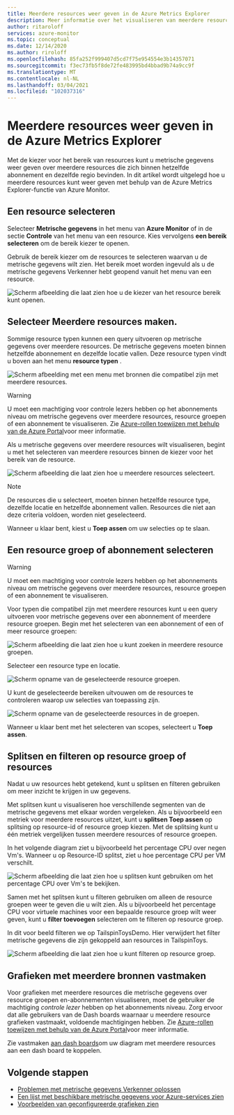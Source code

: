 ```yaml
---
title: Meerdere resources weer geven in de Azure Metrics Explorer
description: Meer informatie over het visualiseren van meerdere resources met behulp van de Azure Metrics Explorer.
author: ritaroloff
services: azure-monitor
ms.topic: conceptual
ms.date: 12/14/2020
ms.author: riroloff
ms.openlocfilehash: 85fa252f999407d5cd7f75e954554e3b14357071
ms.sourcegitcommit: f3ec73fb5f8de72fe483995bd4bbad9b74a9cc9f
ms.translationtype: MT
ms.contentlocale: nl-NL
ms.lasthandoff: 03/04/2021
ms.locfileid: "102037316"
---
```

# <a name="view-multiple-resources-in-the-azure-metrics-explorer"></a>Meerdere resources weer geven in de Azure Metrics Explorer

Met de kiezer voor het bereik van resources kunt u metrische gegevens weer geven over meerdere resources die zich binnen hetzelfde abonnement en dezelfde regio bevinden. In dit artikel wordt uitgelegd hoe u meerdere resources kunt weer geven met behulp van de Azure Metrics Explorer-functie van Azure Monitor. 

## <a name="select-a-resource"></a>Een resource selecteren 

Selecteer **Metrische gegevens** in het menu van **Azure Monitor** of in de sectie **Controle** van het menu van een resource. Kies vervolgens **een bereik selecteren** om de bereik kiezer te openen. 

Gebruik de bereik kiezer om de resources te selecteren waarvan u de metrische gegevens wilt zien. Het bereik moet worden ingevuld als u de metrische gegevens Verkenner hebt geopend vanuit het menu van een resource. 

![Scherm afbeelding die laat zien hoe u de kiezer van het resource bereik kunt openen.](./media/metrics-dynamic-scope/019.png)

## <a name="select-multiple-resources"></a>Selecteer Meerdere resources maken. 

Sommige resource typen kunnen een query uitvoeren op metrische gegevens over meerdere resources. De metrische gegevens moeten binnen hetzelfde abonnement en dezelfde locatie vallen. Deze resource typen vindt u boven aan het menu **resource typen** .

![Scherm afbeelding met een menu met bronnen die compatibel zijn met meerdere resources.](./media/metrics-dynamic-scope/020.png)

> [!WARNING] 
> U moet een machtiging voor controle lezers hebben op het abonnements niveau om metrische gegevens over meerdere resources, resource groepen of een abonnement te visualiseren. Zie [Azure-rollen toewijzen met behulp van de Azure Portal](../../role-based-access-control/role-assignments-portal.md)voor meer informatie.

Als u metrische gegevens over meerdere resources wilt visualiseren, begint u met het selecteren van meerdere resources binnen de kiezer voor het bereik van de resource. 

![Scherm afbeelding die laat zien hoe u meerdere resources selecteert.](./media/metrics-dynamic-scope/021.png)

> [!NOTE]
> De resources die u selecteert, moeten binnen hetzelfde resource type, dezelfde locatie en hetzelfde abonnement vallen. Resources die niet aan deze criteria voldoen, worden niet geselecteerd. 

Wanneer u klaar bent, kiest u **Toep assen** om uw selecties op te slaan. 

## <a name="select-a-resource-group-or-subscription"></a>Een resource groep of abonnement selecteren 

> [!WARNING]
> U moet een machtiging voor controle lezers hebben op het abonnements niveau om metrische gegevens over meerdere resources, resource groepen of een abonnement te visualiseren. 

Voor typen die compatibel zijn met meerdere resources kunt u een query uitvoeren voor metrische gegevens over een abonnement of meerdere resource groepen. Begin met het selecteren van een abonnement of een of meer resource groepen: 

![Scherm afbeelding die laat zien hoe u kunt zoeken in meerdere resource groepen.](./media/metrics-dynamic-scope/022.png)

Selecteer een resource type en locatie. 

![Scherm opname van de geselecteerde resource groepen.](./media/metrics-dynamic-scope/023.png)

U kunt de geselecteerde bereiken uitvouwen om de resources te controleren waarop uw selecties van toepassing zijn.

![Scherm opname van de geselecteerde resources in de groepen.](./media/metrics-dynamic-scope/024.png)

Wanneer u klaar bent met het selecteren van scopes, selecteert u **Toep assen**. 

## <a name="split-and-filter-by-resource-group-or-resources"></a>Splitsen en filteren op resource groep of resources

Nadat u uw resources hebt getekend, kunt u splitsen en filteren gebruiken om meer inzicht te krijgen in uw gegevens. 

Met splitsen kunt u visualiseren hoe verschillende segmenten van de metrische gegevens met elkaar worden vergeleken. Als u bijvoorbeeld een metriek voor meerdere resources uitzet, kunt u **splitsen Toep assen** op splitsing op resource-id of resource groep kiezen. Met de splitsing kunt u één metriek vergelijken tussen meerdere resources of resource groepen.  

In het volgende diagram ziet u bijvoorbeeld het percentage CPU over negen Vm's. Wanneer u op Resource-ID splitst, ziet u hoe percentage CPU per VM verschilt. 

![Scherm afbeelding die laat zien hoe u splitsen kunt gebruiken om het percentage CPU over Vm's te bekijken.](./media/metrics-dynamic-scope/026.png)

Samen met het splitsen kunt u filteren gebruiken om alleen de resource groepen weer te geven die u wilt zien.  Als u bijvoorbeeld het percentage CPU voor virtuele machines voor een bepaalde resource groep wilt weer geven, kunt u **filter toevoegen** selecteren om te filteren op resource groep. 

In dit voor beeld filteren we op TailspinToysDemo. Hier verwijdert het filter metrische gegevens die zijn gekoppeld aan resources in TailspinToys. 

![Scherm afbeelding die laat zien hoe u kunt filteren op resource groep.](./media/metrics-dynamic-scope/027.png)

## <a name="pin-multiple-resource-charts"></a>Grafieken met meerdere bronnen vastmaken 

Voor grafieken met meerdere resources die metrische gegevens over resource groepen en-abonnementen visualiseren, moet de gebruiker de machtiging *controle lezer* hebben op het abonnements niveau. Zorg ervoor dat alle gebruikers van de Dash boards waarnaar u meerdere resource grafieken vastmaakt, voldoende machtigingen hebben. Zie [Azure-rollen toewijzen met behulp van de Azure Portal](../../role-based-access-control/role-assignments-portal.md)voor meer informatie.

Zie vastmaken [aan dash boards](../essentials/metrics-charts.md#pinning-to-dashboards)om uw diagram met meerdere resources aan een dash board te koppelen. 

## <a name="next-steps"></a>Volgende stappen

* [Problemen met metrische gegevens Verkenner oplossen](../essentials/metrics-troubleshoot.md)
* [Een lijst met beschikbare metrische gegevens voor Azure-services zien](./metrics-supported.md)
* [Voorbeelden van geconfigureerde grafieken zien](../essentials/metric-chart-samples.md)